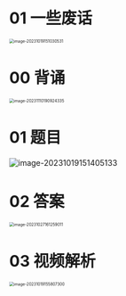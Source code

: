 # 01 一些废话

<img src="https://cvp.oss-cn-shanghai.aliyuncs.com/picgo/202310191510605.png" alt="image-20231019151030531" style="zoom:50%;" />



# 00 背诵

<img src="https://cvp.oss-cn-shanghai.aliyuncs.com/picgo/202311101909410.png" alt="image-20231110190924335" style="zoom:50%;" />



# 01 题目

![image-20231019151405133](https://cvp.oss-cn-shanghai.aliyuncs.com/picgo/202310191514239.png)



# 02 答案

<img src="https://cvp.oss-cn-shanghai.aliyuncs.com/picgo/202310271612249.png" alt="image-20231027161259011" style="zoom:50%;" />



# 03 视频解析

<img src="https://cvp.oss-cn-shanghai.aliyuncs.com/picgo/202310191558512.png" alt="image-20231019155807300" style="zoom:50%;" />
